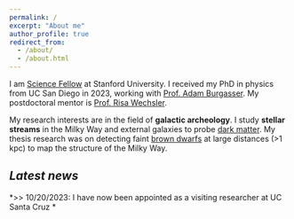 ```yaml
---
permalink: /
excerpt: "About me"
author_profile: true
redirect_from: 
  - /about/
  - /about.html
---
```


I am [Science Fellow](https://stanfordsciencefellows.stanford.edu/) at Stanford University. I received my PhD in physics from UC San Diego in 2023, working with [Prof. Adam Burgasser](https://www.coolstarlab.org/). My postdoctoral mentor is [Prof. Risa Wechsler](https://profiles.stanford.edu/risa-wechsler).

My research interests are in the field of **galactic archeology**. I study **stellar streams** in the Milky Way and external galaxies to probe [dark matter](https://en.wikipedia.org/wiki/Dark_matter). My thesis research was on detecting faint [brown dwarfs](https://en.wikipedia.org/wiki/Brown_dwarf) at large distances (>1 kpc) to map the structure of the Milky Way.



*Latest news*
------------
*>> 10/20/2023: I have now been appointed as a visiting researcher at UC Santa Cruz *